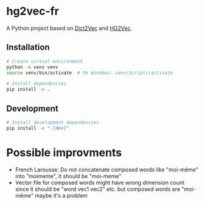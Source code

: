 # hg2vec-fr

A Python project based on [Dict2Vec](https://github.com/tca19/dict2vec) and [HG2Vec](https://github.com/Qitong-Wang/HG2Vec).

## Installation

```bash
# Create virtual environment
python -m venv venv
source venv/bin/activate  # On Windows: venv\Scripts\activate

# Install dependencies
pip install -e .
```

## Development

```bash
# Install development dependencies
pip install -e ".[dev]"
``` 

# Possible improvments
- French Larousse: Do not concatenate composed words like "moi-même" into "moimeme", it should be "moi-meme"
- Vector file for composed words might have wrong dimension count since it should be "word vec1 vec2" etc. but composed words are "moi-même" maybe it's a problem
